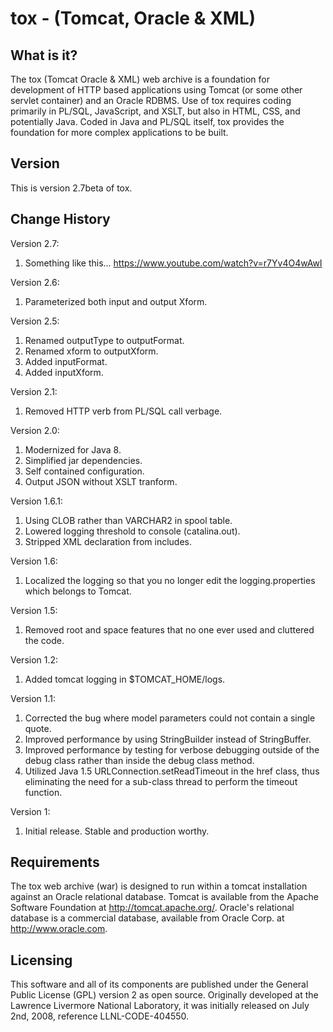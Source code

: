 tox - (Tomcat, Oracle & XML)
============================

What is it?
-----------

The tox (Tomcat Oracle & XML) web archive is a foundation for development of
HTTP based applications using Tomcat (or some other servlet container) and an
Oracle RDBMS. Use of tox requires coding primarily in PL/SQL, JavaScript, and
XSLT, but also in HTML, CSS, and potentially Java. Coded in Java and PL/SQL
itself, tox provides the foundation for more complex applications to be built.


Version
-------

This is version 2.7beta of tox.

Change History
--------------
  
Version 2.7:

1. Something like this... https://www.youtube.com/watch?v=r7Yv4O4wAwI
  
Version 2.6:

1. Parameterized both input and output Xform.
  
Version 2.5:

1. Renamed outputType to outputFormat.
1. Renamed xform to outputXform.
1. Added inputFormat.
1. Added inputXform.
  
Version 2.1:

1. Removed HTTP verb from PL/SQL call verbage.

Version 2.0:

1. Modernized for Java 8.
1. Simplified jar dependencies.
1. Self contained configuration.
1. Output JSON without XSLT tranform.
  
Version 1.6.1:

1. Using CLOB rather than VARCHAR2 in spool table.
1. Lowered logging threshold to console (catalina.out).
1. Stripped XML declaration from includes.

Version 1.6:

1. Localized the logging so that you no longer edit the logging.properties which belongs to Tomcat.

Version 1.5:

1. Removed root and space features that no one ever used and cluttered the code.

Version 1.2:

1. Added tomcat logging in $TOMCAT_HOME/logs.

Version 1.1:

1. Corrected the bug where model parameters could not contain a single quote.
1. Improved performance by using StringBuilder instead of StringBuffer.
1. Improved performance by testing for verbose debugging outside of the debug class rather than inside the debug class method.
1. Utilized Java 1.5 URLConnection.setReadTimeout in the href class, thus eliminating the need for a sub-class thread to perform the timeout function.

Version 1:

1. Initial release. Stable and production worthy.

Requirements
------------

The tox web archive (war) is designed to run within a tomcat installation
against an Oracle relational database. Tomcat is available from the Apache
Software Foundation at http://tomcat.apache.org/.  Oracle's relational database
is a commercial database, available from Oracle Corp. at http://www.oracle.com.


Licensing
---------

This software and all of its components are published under the General Public
License (GPL) version 2 as open source.  Originally developed at the Lawrence
Livermore National Laboratory, it was initially released on July 2nd, 2008,
reference LLNL-CODE-404550.

